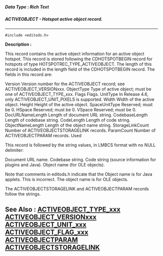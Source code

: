 ##### Data Type : Rich Text
##### ACTIVEOBJECT - Hotspot active object record.
---
```
#include <editods.h>
```
**Description :**

This record contains the active object information for an active object 
hotspot.  This record is stored following the CDHOTSPOTBEGIN record for 
hotspots of type HOTSPOTREC_TYPE_ACTIVEOBJECT.  The length of this record is 
included in the length field of the CDHOTSPOTBEGIN record.  The fields in this 
record are:

Version Version number for the ACTIVEOBJECT record;  see 
ACTIVEOBJECT_VERSIONxxx.
ObjectType Type of active object;  must be one of ACTIVEOBJECT_TYPE_xxx.
Flags Flags.
UnitType In Release 4.6, only ACTIVEOBJECT_UNIT_PIXELS is supported.
Width Width of the active object.
Height Height of the active object.
SpaceUnitType Reserved;  must be 0.
HSpace Reserved;  must be 0.
VSpace Reserved;  must be 0.
DocURLNameLength Length of document URL string.
CodebaseLength Length of codebase string.
CodeLength Length of code string.
ObjectNameLength Length of the object name string.
StorageLinkCount Number of ACTIVEOBJECTSTORAGELINK records.
ParamCount Number of ACTIVEOBJECTPARAM records.
Used  

This record is followed by the string values, in LMBCS format with no NULL 
delimiter:

Document URL name.
Codebase string.
Code string (source information for plugins and Java).
Object name (for OLE objects).

Note that comments in editods.h indicate that the Object name is for Java 
applets.  This is incorrect.  The object name is for OLE objects.

The ACTIVEOBJECTSTORAGELINK and ACTIVEOBJECTPARAM records follow the strings.

**See Also :**
[ACTIVEOBJECT_TYPE_xxx](/reference/Symb/ACTIVEOBJECT_TYPE_xxx)
[ACTIVEOBJECT_VERSIONxxx](/reference/Symb/ACTIVEOBJECT_VERSIONxxx)
[ACTIVEOBJECT_UNIT_xxx](/reference/Symb/ACTIVEOBJECT_UNIT_xxx)
[ACTIVEOBJECT_FLAG_xxx](/reference/Symb/ACTIVEOBJECT_FLAG_xxx)
[ACTIVEOBJECTPARAM](/reference/Data/ACTIVEOBJECTPARAM)
[ACTIVEOBJECTSTORAGELINK](/reference/Data/ACTIVEOBJECTSTORAGELINK)
---
